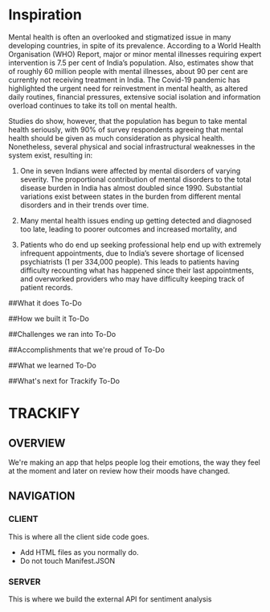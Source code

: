 # Inspiration

Mental health is often an overlooked and stigmatized issue in many developing countries, in spite of its prevalence. According to a World Health Organisation (WHO) Report, major or minor mental illnesses requiring expert intervention is 7.5 per cent of India’s population. Also, estimates show that of roughly 60 million people with mental illnesses, about 90 per cent are currently not receiving treatment in India. The Covid-19 pandemic has highlighted the urgent need for reinvestment in mental health, as altered daily routines, financial pressures, extensive social isolation and information overload continues to take its toll on mental health.

Studies do show, however, that the population has begun to take mental health seriously, with 90% of survey respondents agreeing that mental health should be given as much consideration as physical health. Nonetheless, several physical and social infrastructural weaknesses in the system exist, resulting in:

1) One in seven Indians were affected by mental disorders of varying severity. The proportional contribution of mental disorders to the total disease burden in India has almost doubled since 1990. Substantial variations exist between states in the burden from different mental disorders and in their trends over time.

2) Many mental health issues ending up getting detected and diagnosed too late, leading to poorer outcomes and increased mortality, and

3) Patients who do end up seeking professional help end up with extremely infrequent appointments, due to India’s severe shortage of licensed psychiatrists (1 per 334,000 people). This leads to patients having difficulty recounting what has happened since their last appointments, and overworked providers who may have difficulty keeping track of patient records.

##What it does
To-Do

##How we built it
To-Do

##Challenges we ran into
To-Do

##Accomplishments that we're proud of
To-Do

##What we learned
To-Do

##What's next for Trackify
To-Do

# TRACKIFY

## OVERVIEW

We're making an app that helps people log their emotions, the way they feel at the moment and later on review how their moods have changed.

## NAVIGATION

### CLIENT

This is where all the client side code goes.

- Add HTML files as you normally do.
- Do not touch Manifest.JSON

### SERVER

This is where we build the external API for sentiment analysis
